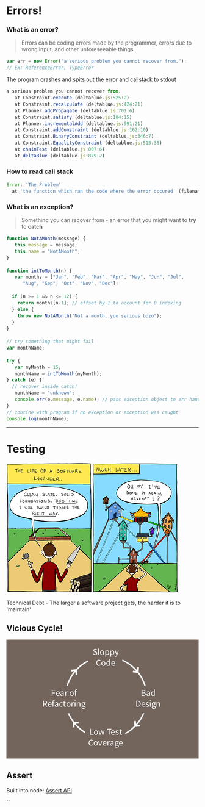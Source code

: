 # Errors!

### What is an error?

> Errors can be coding errors made by the programmer, errors due to wrong input, and other unforeseeable things.

```js
var err = new Error("a serious problem you cannot recover from.");
// Ex: ReferenceError, TypeError
```

The program crashes and spits out the error and callstack to stdout

```js
a serious problem you cannot recover from.
   at Constraint.execute (deltablue.js:525:2)
   at Constraint.recalculate (deltablue.js:424:21)
   at Planner.addPropagate (deltablue.js:701:6)
   at Constraint.satisfy (deltablue.js:184:15)
   at Planner.incrementalAdd (deltablue.js:591:21)
   at Constraint.addConstraint (deltablue.js:162:10)
   at Constraint.BinaryConstraint (deltablue.js:346:7)
   at Constraint.EqualityConstraint (deltablue.js:515:38)
   at chainTest (deltablue.js:807:6)
   at deltaBlue (deltablue.js:879:2)
```

### How to read call stack

```js
Error: 'The Problem'
  at 'the function which ran the code where the error occured' (filename.js:lineNumber:characterNumber)
```

### What is an exception?

> Something you can recover from - an error that you might want to **try** to **catch**

```js
function NotAMonth(message) {
   this.message = message;
   this.name = "NotAMonth";
}

function intToMonth(n) {
   var months = ["Jan", "Feb", "Mar", "Apr", "May", "Jun", "Jul",
      "Aug", "Sep", "Oct", "Nov", "Dec"];
  
  if (n >= 1 && n <= 12) {
    return months[n-1]; // offset by 1 to account for 0 indexing
  } else {
    throw new NotAMonth("Not a month, you serious bozo");
  }
}

// try something that might fail
var monthName;

try {
   var myMonth = 15;
   monthName = intToMonth(myMonth);
} catch (e) {
  // recover inside catch!   
   monthName = "unknown";
   console.err(e.message, e.name); // pass exception object to err handler
}
// contine with program if no exception or exception was caught
console.log(monthName);
```
---

# Testing


![8530569.gif](resources/5E6D7F829F05561A537BDBB97A95EFF8.gif)

Technical Debt - The larger a software project gets, the harder it is to 'maintain'

## Vicious Cycle!
![slop_feedback_loop.jpg](resources/A1F59C31F421AA863F61CCE6B5B8FCBD.jpg)

## Assert

Built into node: [Assert API](https://nodejs.org/api/assert.html)

``